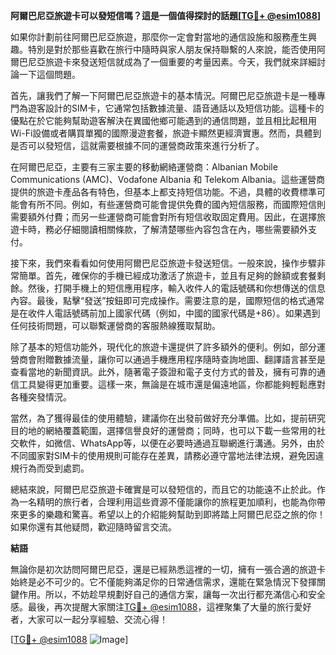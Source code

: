 **阿爾巴尼亞旅遊卡可以發短信嗎？這是一個值得探討的話題[[TG💪+ @esim1088](https://t.me/s/esim1088)]**

如果你計劃前往阿爾巴尼亞旅遊，那麼你一定會對當地的通信設施和服務產生興趣。特別是對於那些喜歡在旅行中隨時與家人朋友保持聯繫的人來說，能否使用阿爾巴尼亞旅遊卡來發送短信就成為了一個重要的考量因素。今天，我們就來詳細討論一下這個問題。

首先，讓我們了解一下阿爾巴尼亞旅遊卡的基本情況。阿爾巴尼亞旅遊卡是一種專門為遊客設計的SIM卡，它通常包括數據流量、語音通話以及短信功能。這種卡的優點在於它能夠幫助遊客解決在異國他鄉可能遇到的通信問題，並且相比起租用Wi-Fi設備或者購買單獨的國際漫遊套餐，旅遊卡顯然更經濟實惠。然而，具體到是否可以發短信，這就需要根據不同的運營商政策來進行分析了。

在阿爾巴尼亞，主要有三家主要的移動網絡運營商：Albanian Mobile Communications (AMC)、Vodafone Albania 和 Telekom Albania。這些運營商提供的旅遊卡產品各有特色，但基本上都支持短信功能。不過，具體的收費標準可能會有所不同。例如，有些運營商可能會提供免費的國內短信服務，而國際短信則需要額外付費；而另一些運營商可能會對所有短信收取固定費用。因此，在選擇旅遊卡時，務必仔細閱讀相關條款，了解清楚哪些內容包含在內，哪些需要額外支付。

接下來，我們來看看如何使用阿爾巴尼亞旅遊卡發送短信。一般來說，操作步驟非常簡單。首先，確保你的手機已經成功激活了旅遊卡，並且有足夠的餘額或套餐剩餘。然後，打開手機上的短信應用程序，輸入收件人的電話號碼和你想傳送的信息內容。最後，點擊“發送”按鈕即可完成操作。需要注意的是，國際短信的格式通常是在收件人電話號碼前加上國家代碼（例如，中國的國家代碼是+86）。如果遇到任何技術問題，可以聯繫運營商的客服熱線獲取幫助。

除了基本的短信功能外，現代化的旅遊卡還提供了許多額外的便利。例如，部分運營商會附贈數據流量，讓你可以通過手機應用程序隨時查詢地圖、翻譯語言甚至是查看當地的新聞資訊。此外，隨著電子簽證和電子支付方式的普及，擁有可靠的通信工具變得更加重要。這樣一來，無論是在城市還是偏遠地區，你都能夠輕鬆應對各種突發情況。

當然，為了獲得最佳的使用體驗，建議你在出發前做好充分準備。比如，提前研究目的地的網絡覆蓋範圍，選擇信譽良好的運營商；同時，也可以下載一些常用的社交軟件，如微信、WhatsApp等，以便在必要時通過互聯網進行溝通。另外，由於不同國家對SIM卡的使用規則可能存在差異，請務必遵守當地法律法規，避免因違規行為而受到處罰。

總結來說，阿爾巴尼亞旅遊卡確實是可以發短信的，而且它的功能遠不止於此。作為一名精明的旅行者，合理利用這些資源不僅能讓你的旅程更加順利，也能為你帶來更多的樂趣和驚喜。希望以上的介紹能夠幫助到即將踏上阿爾巴尼亞之旅的你！如果你還有其他疑問，歡迎隨時留言交流。

**結語**

無論你是初次訪問阿爾巴尼亞，還是已經熟悉這裡的一切，擁有一張合適的旅遊卡始終是必不可少的。它不僅能夠滿足你的日常通信需求，還能在緊急情況下發揮關鍵作用。所以，不妨趁早規劃好自己的通信方案，讓每一次出行都充滿信心和安全感。最後，再次提醒大家關注[TG💪+ @esim1088](https://t.me/s/esim1088)，這裡聚集了大量的旅行愛好者，大家可以一起分享經驗、交流心得！

[[TG💪+ @esim1088](https://t.me/s/esim1088) ![Image](https://i.postimg.cc/4NQfJmqS/Snipaste-2025-05-13-00-14-12.png)]